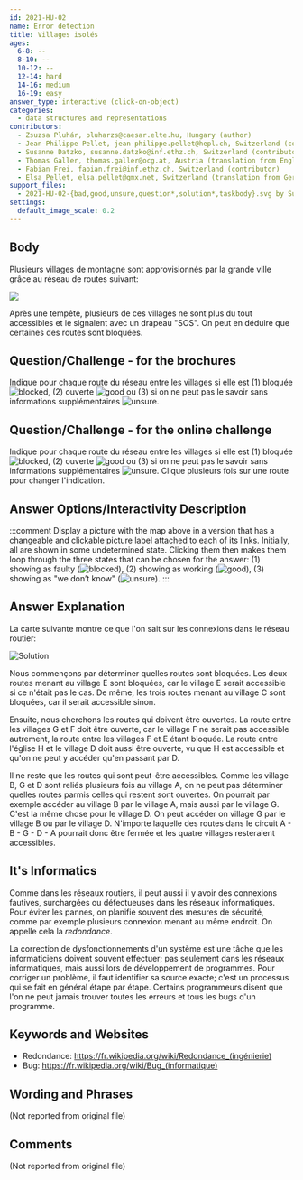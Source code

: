 ```yaml
---
id: 2021-HU-02
name: Error detection
title: Villages isolés
ages:
  6-8: --
  8-10: --
  10-12: --
  12-14: hard
  14-16: medium
  16-19: easy
answer_type: interactive (click-on-object)
categories:
  - data structures and representations
contributors:
  - Zsuzsa Pluhár, pluharzs@caesar.elte.hu, Hungary (author)
  - Jean-Philippe Pellet, jean-philippe.pellet@hepl.ch, Switzerland (contributor)
  - Susanne Datzko, susanne.datzko@inf.ethz.ch, Switzerland (contributor, graphics)
  - Thomas Galler, thomas.galler@ocg.at, Austria (translation from English into German)
  - Fabian Frei, fabian.frei@inf.ethz.ch, Switzerland (contributor)
  - Elsa Pellet, elsa.pellet@gmx.net, Switzerland (translation from German into French)
support_files:
  - 2021-HU-02-{bad,good,unsure,question*,solution*,taskbody}.svg by Susanne Datzko
settings:
  default_image_scale: 0.2
---
```



## Body

Plusieurs villages de montagne sont approvisionnés par la grande ville grâce au réseau de routes suivant:

![](graphics/2021-HU-02-taskbody.svg)

Après une tempête, plusieurs de ces villages ne sont plus du tout accessibles et le signalent avec un drapeau "SOS". On peut en déduire que certaines des routes sont bloquées.


## Question/Challenge - for the brochures

Indique pour chaque route du réseau entre les villages si elle est (1) bloquée ![blocked], (2) ouverte ![good] ou (3) si on ne peut pas le savoir sans informations supplémentaires ![unsure].


## Question/Challenge - for the online challenge

Indique pour chaque route du réseau entre les villages si elle est (1) bloquée ![blocked], (2) ouverte ![good] ou (3) si on ne peut pas le savoir sans informations supplémentaires ![unsure].
Clique plusieurs fois sur une route pour changer l'indication.

[good]:    graphics/2021-HU-02-good.svg   "bloquée   (18px)"
[blocked]: graphics/2021-HU-02-bad.svg    "ouverte   (18px)"
[unsure]:  graphics/2021-HU-02-unsure.svg "incertain (18px)"


## Answer Options/Interactivity Description

<!-- empty -->

:::comment
Display a picture with the map above in a version that has a changeable and clickable picture label attached to each of its links. Initially, all are shown in some undetermined state. Clicking them then makes them loop through the three states that can be chosen for the answer: (1) showing as faulty (![blocked]), (2) showing as working (![good]), (3) showing as "we don’t know" (![unsure]).
:::


## Answer Explanation

La carte suivante montre ce que l'on sait sur les connexions dans le réseau routier:

![](graphics/2021-HU-02-solution-compatible.svg "Solution")

Nous commençons par déterminer quelles routes sont bloquées. Les deux routes menant au village E sont bloquées, car le village E serait accessible si ce n'était pas le cas. De même, les trois routes menant au village C sont bloquées, car il serait accessible sinon.

Ensuite, nous cherchons les routes qui doivent être ouvertes. La route entre les villages G et F doit être ouverte, car le village F ne serait pas accessible autrement, la route entre les villages F et E étant bloquée. La route entre l'église H et le village D doit aussi être ouverte, vu que H est accessible et qu'on ne peut y accéder qu'en passant par D.

Il ne reste que les routes qui sont peut-être accessibles. Comme les village B, G et D sont reliés plusieurs fois au village A, on ne peut pas déterminer quelles routes parmis celles qui restent sont ouvertes. On pourrait par exemple accéder au village B par le village A, mais aussi par le village G. C'est la même chose pour le village D. On peut accéder on village G par le village B ou par le village D. N'importe laquelle des routes dans le circuit A - B - G - D - A pourrait donc être fermée et les quatre villages resteraient accessibles.


## It's Informatics

Comme dans les réseaux routiers, il peut aussi il y avoir des connexions fautives, surchargées ou défectueuses dans les réseaux informatiques. Pour éviter les pannes, on planifie souvent des mesures de sécurité, comme par exemple plusieurs connexion menant au même endroit. On appelle cela la _redondance_.

La correction de dysfonctionnements d'un système est une tâche que les informaticiens doivent souvent effectuer; pas seulement dans les réseaux informatiques, mais aussi lors de développement de programmes. Pour corriger un problème, il faut identifier sa source exacte; c'est un processus qui se fait en général étape par étape. Certains programmeurs disent que l'on ne peut jamais trouver toutes les erreurs et tous les bugs d'un programme.



## Keywords and Websites

 - Redondance: https://fr.wikipedia.org/wiki/Redondance_(ingénierie)
 - Bug: https://fr.wikipedia.org/wiki/Bug_(informatique)


## Wording and Phrases

(Not reported from original file)


## Comments

(Not reported from original file)
